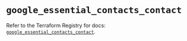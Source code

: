 # `google_essential_contacts_contact`

Refer to the Terraform Registry for docs: [`google_essential_contacts_contact`](https://registry.terraform.io/providers/hashicorp/google/6.42.0/docs/resources/essential_contacts_contact).
